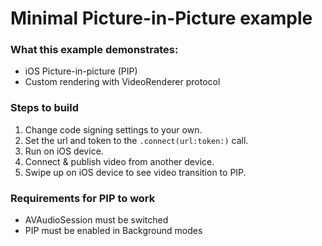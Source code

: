 # Minimal Picture-in-Picture example

### What this example demonstrates:
* iOS Picture-in-picture (PIP)
* Custom rendering with VideoRenderer protocol

### Steps to build
1. Change code signing settings to your own.
2. Set the url and token to the `.connect(url:token:)` call.
3. Run on iOS device.
4. Connect & publish video from another device.
5. Swipe up on iOS device to see video transition to PIP.

### Requirements for PIP to work
* AVAudioSession must be switched
* PIP must be enabled in Background modes
